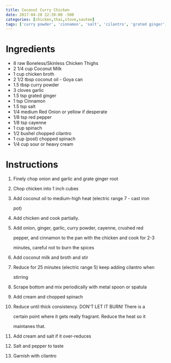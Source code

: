 ```yaml
---
title: Coconut Curry Chicken
date: 2017-04-28 22:39:00 -500
categories: [chicken,thai,stove,sautee]
tags: ['curry powder', 'cinnamon', 'salt', 'cilantro', 'grated ginger', 'spinach', 'boneless/skinless chicken thighs', 'red onion', 'red pepper', 'chicken broth', 'garlic', 'cayenne', 'coconut oil', 'coconut milk', 'sour or heavy cream']
---
```


# Ingredients

-   8 raw Boneless/Skinless Chicken Thighs
-   2 1/4 cup Coconut Milk
-   1 cup chicken broth
-   2 1/2 tbsp coconut oil - Goya can
-   1.5 tbsp curry powder
-   3 cloves garlic
-   1.5 tsp grated ginger
-   1 tsp Cinnamon
-   1.5 tsp salt
-   1/4 medium Red Onion or yellow if desperate
-   1/8 tsp red pepper
-   1/8 tsp cayenne
-   1 cup spinach
-   1/2 bushel chopped cilantro
-   1 cup (post) chopped spinach
-   1/4 cup sour or heavy cream



# Instructions 

1.  Finely chop onion and garlic and grate ginger root

2.  Chop chicken into 1 inch cubes

3.  Add coconut oil to medium-high heat (electric range 7 - cast iron

    pot)

4.  Add chicken and cook partially.

5.  Add onion, ginger, garlic, curry powder, cayenne, crushed red

    pepper, and cinnamon to the pan with the chicken and cook for 2-3

    minutes, careful not to burn the spices

6.  Add coconut milk and broth and stir

7.  Reduce for 25 minutes (electric range 5) keep adding cilantro when

    stirring

8.  Scrape bottom and mix periodically with metal spoon or spatula

9.  Add cream and chopped spinach

10. Reduce until thick consistency. DON\'T LET IT BURN! There is a

    certain point where it gets really fragrant. Reduce the heat so it

    maintanes that.

11. Add cream and salt if it over-reduces

12. Salt and pepper to taste

13. Garnish with cilantro

